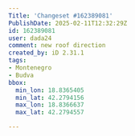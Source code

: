 ```yaml
---
Title: 'Changeset #162389081'
PublishDate: 2025-02-11T12:32:29Z
id: 162389081
user: dada24
comment: new roof direction
created_by: iD 2.31.1
tags:
- Montenegro
- Budva
bbox:
  min_lon: 18.8365405
  min_lat: 42.2794156
  max_lon: 18.8366637
  max_lat: 42.2794557

---
```

